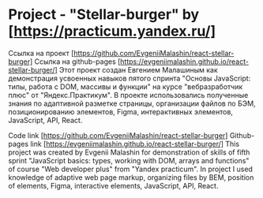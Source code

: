 # Project - "Stellar-burger" by [https://practicum.yandex.ru/]

Ссылка на проект [https://github.com/EvgeniiMalashin/react-stellar-burger]
Ссылка на github-pages [https://evgeniimalashin.github.io/react-stellar-burger/]
Этот проект создан Евгением Малашиным как демонстрация усвоенных навыков пятого спринта "Основы JavaScript: типы, работа с DOM, массивы и функции" на курсе "вебразработчик плюс" от "Яндекс.Практикум".
В проекте использовались полученные знания по адаптивной разметке страницы, организации файлов по БЭМ, позиционированию элементов, Figma, интерактивных элементов, JavaScript, API, React.

Code link [https://github.com/EvgeniiMalashin/react-stellar-burger]
Github-pages link [https://evgeniimalashin.github.io/react-stellar-burger/]
This project was created by Evgenii Malashin for demonstration of skills of fifth sprint "JavaScript basics: types, working with DOM, arrays and functions" of course "Web developer plus" from "Yandex practicum".
In project I used knowledge of adaptive web page markup, organizing files by BEM, position of elements, Figma, interactive elements, JavaScript, API, React.